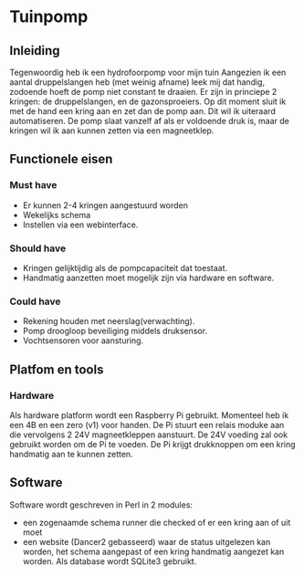 # Tuinpomp
## Inleiding
Tegenwoordig heb ik een hydrofoorpomp voor mijn tuin Aangezien ik een aantal druppelslangen heb (met weinig afname) leek mij dat handig, zodoende hoeft de pomp niet constant te draaien. Er zijn in princiepe 2 kringen: de druppelslangen, en de gazonsproeiers. Op dit moment sluit ik met de hand een kring aan en zet dan de pomp aan.
Dit wil ik uiteraard automatiseren. De pomp slaat vanzelf af als er voldoende druk is, maar de kringen wil ik aan kunnen zetten via een magneetklep.
## Functionele eisen
### Must have
- Er kunnen 2-4  kringen aangestuurd worden
- Wekelijks schema
- Instellen via een webinterface.
### Should have
- Kringen gelijktijdig als de pompcapaciteit dat toestaat.
- Handmatig aanzetten moet mogelijk zijn via hardware en software.
### Could have
- Rekening houden met neerslag(verwachting).
- Pomp droogloop beveiliging middels druksensor.
- Vochtsensoren voor aansturing.
## Platfom en tools
### Hardware
Als hardware platform wordt een Raspberry Pi gebruikt. Momenteel heb ik een 4B en een zero (v1) voor handen. De Pi stuurt een relais moduke aan die vervolgens 2 24V magneetkleppen aanstuurt. De 24V voeding zal ook gebruikt worden om de Pi te voeden. De Pi krijgt drukknoppen om een kring handmatig aan te kunnen zetten.
## Software
Software wordt geschreven in Perl in 2 modules: 
- een zogenaamde schema runner die checked of er een kring aan of uit moet
- een website (Dancer2 gebasseerd) waar de status uitgelezen kan worden, het schema aangepast of een kring handmatig aangezet kan worden.
Als database wordt SQLite3 gebruikt. 
